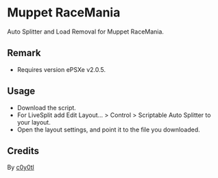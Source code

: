 # Muppet RaceMania
Auto Splitter and Load Removal for Muppet RaceMania.
## Remark
* Requires version ePSXe v2.0.5.
## Usage
* Download the script.
* For LiveSplit add Edit Layout... > Control > Scriptable Auto Splitter to your layout.
* Open the layout settings, and point it to the file you downloaded.
## Credits
By [c0y0tl](https://www.twitch.tv/c0y0tl)
